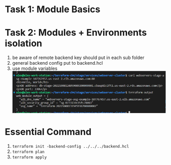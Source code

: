 # Task 1: Module Basics

# Task 2: Modules + Environments isolation
1. be aware of remote backend key should put in each sub folder
1. general backend config put to backend.hcl
1. use module variables ![](./Screenshot.png)

# Essential Command
1. `terraform init -backend-config ../../../backend.hcl`
1. `terraform plan`
1. `terraform apply`


